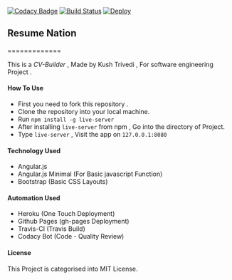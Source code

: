 [![Codacy Badge](https://api.codacy.com/project/badge/Grade/4fcb86d4acbc489cabb2fb55d30d2cd7)](https://app.codacy.com/app/kushthedude/CV-BUILDER?utm_source=github.com&utm_medium=referral&utm_content=kushthedude/CV-BUILDER&utm_campaign=Badge_Grade_Dashboard)
[![Build Status](https://travis-ci.org/kushthedude/CV-BUILDER.svg?branch=master)](https://travis-ci.org/kushthedude/CV-BUILDER) 
[![Deploy](https://www.herokucdn.com/deploy/button.svg)](https://cvbuilder1.herokuapp.com)

## Resume Nation
=============

This is a *CV-Builder* , Made by Kush Trivedi , For software engineering Project .

#### How To Use

- First you need to fork this repository .
- Clone the repository into your local machine.
- Run ```npm install -g live-server```
- After installing `live-server` from npm , Go into the directory of Project.
- Type `live-server` , Visit the app on `127.0.0.1:8080`

#### Technology Used 
 
- Angular.js
- Angular.js Minimal (For Basic javascript Function)
- Bootstrap (Basic CSS Layouts)

#### Automation Used
 
- Heroku (One Touch Deployment)
- Github Pages (gh-pages Deployment)
- Travis-CI (Travis Build)
- Codacy Bot (Code - Quality Review)

#### License

This Project is categorised into MIT License.
